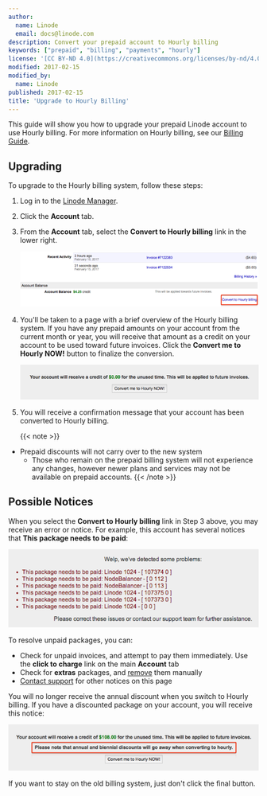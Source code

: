 ```yaml
---
author:
  name: Linode
  email: docs@linode.com
description: Convert your prepaid account to Hourly billing
keywords: ["prepaid", "billing", "payments", "hourly"]
license: '[CC BY-ND 4.0](https://creativecommons.org/licenses/by-nd/4.0)'
modified: 2017-02-15
modified_by:
  name: Linode
published: 2017-02-15
title: 'Upgrade to Hourly Billing'
---
```


This guide will show you how to upgrade your prepaid Linode account to use Hourly billing. For more information on Hourly billing, see our [Billing Guide](/docs/platform/billing-and-payments/).

## Upgrading

To upgrade to the Hourly billing system, follow these steps:

1.  Log in to the [Linode Manager](http://manager.linode.com).
2.  Click the **Account** tab.
3.  From the **Account** tab, select the **Convert to Hourly billing** link in the lower right.

    [![Select the Convert to Hourly billing link towards the end of the page.](convert-to-hourly-account-tab-small.png)](convert-to-hourly-account-tab.png)

4.  You'll be taken to a page with a brief overview of the Hourly billing system. If you have any prepaid amounts on your account from the current month or year, you will receive that amount as a credit on your account to be used toward future invoices. Click the **Convert me to Hourly NOW!** button to finalize the conversion.

    [![Review the Hourly billing details and your possible credit amount.](convert-to-hourly-small.png)](convert-to-hourly.png)

5.  You will receive a confirmation message that your account has been converted to Hourly billing.

    {{< note >}}
- Prepaid discounts will not carry over to the new system
    - Those who remain on the prepaid billing system will not experience any changes, however newer plans and services may not be available on prepaid accounts.
{{< /note >}}

## Possible Notices

When you select the **Convert to Hourly billing** link in Step 3 above, you may receive an error or notice. For example, this account has several notices that **This package needs to be paid**:

[![You may receive some notices that "This package needs to be paid."](1616-metered_errors_cropped_sm.png)](1617-metered_errors_cropped.png)

To resolve unpaid packages, you can:

-   Check for unpaid invoices, and attempt to pay them immediately. Use the **click to charge** link on the main **Account** tab
-   Check for **extras** packages, and [remove](/docs/platform/billing-and-payments/#removing-services) them manually
-   [Contact support](/docs/platform/support/) for other notices on this page

You will no longer receive the annual discount when you switch to Hourly billing. If you have a discounted package on your account, you will receive this notice:

[![Please note the annual discounts will go away when converting to Hourly.](convert-to-hourly-annual-small.png)](convert-to-hourly-annual.png)

If you want to stay on the old billing system, just don't click the final button.
